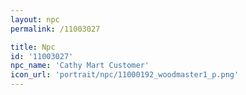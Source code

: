 ```yaml
---
layout: npc
permalink: /11003027

title: Npc
id: '11003027'
npc_name: 'Cathy Mart Customer'
icon_url: 'portrait/npc/11000192_woodmaster1_p.png'
---
```

